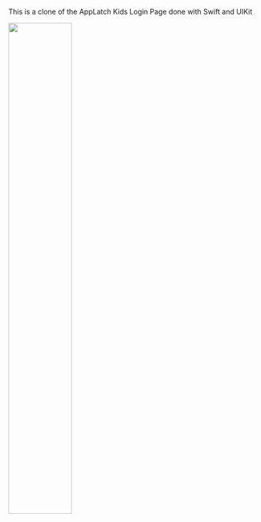 This is a clone of the AppLatch Kids Login Page done with Swift and UIKit

<img src="https://github.com/user-attachments/assets/3e612cc5-4666-4965-87f0-da428607d1d8" width="50%" height="50%">

